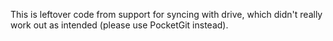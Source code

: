 This is leftover code from support for syncing with drive, which didn't really work out
as intended (please use PocketGit instead).